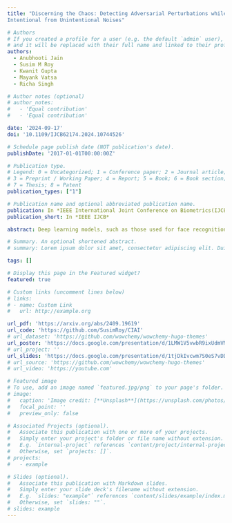 ```yaml
---
title: "Discerning the Chaos: Detecting Adversarial Perturbations while Disentangling
Intentional from Unintentional Noises"

# Authors
# If you created a profile for a user (e.g. the default `admin` user), write the username (folder name) here
# and it will be replaced with their full name and linked to their profile.
authors:
  - Anubhooti Jain
  - Susim M Roy
  - Kwanit Gupta
  - Mayank Vatsa
  - Richa Singh

# Author notes (optional)
# author_notes:
#   - 'Equal contribution'
#   - 'Equal contribution'

date: '2024-09-17'
doi: '10.1109/IJCB62174.2024.10744526'

# Schedule page publish date (NOT publication's date).
publishDate: '2017-01-01T00:00:00Z'

# Publication type.
# Legend: 0 = Uncategorized; 1 = Conference paper; 2 = Journal article;
# 3 = Preprint / Working Paper; 4 = Report; 5 = Book; 6 = Book section;
# 7 = Thesis; 8 = Patent
publication_types: ["1"]

# Publication name and optional abbreviated publication name.
publication: In *IEEE International Joint Conference on Biometrics(IJCB), 2024(Oral)*
publication_short: In *IEEE IJCB*

abstract: Deep learning models, such as those used for face recognition and attribute prediction, are susceptible to manipulations like adversarial noise and unintentional noise, including Gaussian and impulse noise. This paper introduces CIAI, a class-independent detection network built on a modified vision transformer with detection layers. CIAI employs a novel loss function that combines Maximum Mean Discrepancy and Center Loss to detect both intentional (adversarial attacks) and unintentional noise, regardless of the image class. We illustrate the impact of noise on gender prediction accuracy and evaluate CIAI’s detection performance using the CelebA and LFW datasets. Our findings show that CIAI achieves detection accuracy that is comparable to or better than existing methods, even against previously unseen attacks. Attention maps and t-SNE plots reveal the features that assist in gender prediction and noise detection. Additionally, we present detection results on the AgeDB and CIFAR-10 datasets, further demonstrating the robustness of our approach.

# Summary. An optional shortened abstract.
# summary: Lorem ipsum dolor sit amet, consectetur adipiscing elit. Duis posuere tellus ac convallis placerat. Proin tincidunt magna sed ex sollicitudin condimentum.

tags: []

# Display this page in the Featured widget?
featured: true

# Custom links (uncomment lines below)
# links:
# - name: Custom Link
#   url: http://example.org

url_pdf: 'https://arxiv.org/abs/2409.19619'
url_code: 'https://github.com/SusimRoy/CIAI'
# url_dataset: 'https://github.com/wowchemy/wowchemy-hugo-themes'
url_poster: 'https://docs.google.com/presentation/d/1LMW1V5vwbR9ixUdmVMMolAxUJ7xAYPVVGJGF2Xmb0Nc/edit?usp=sharing'
# url_project: ''
url_slides: 'https://docs.google.com/presentation/d/1tjDkIvcwm7S0eS7vDD9Aoq2pFbcayKJbj_EXOXG3_6Q/edit?usp=sharing'
# url_source: 'https://github.com/wowchemy/wowchemy-hugo-themes'
# url_video: 'https://youtube.com'

# Featured image
# To use, add an image named `featured.jpg/png` to your page's folder.
# image:
#   caption: 'Image credit: [**Unsplash**](https://unsplash.com/photos/pLCdAaMFLTE)'
#   focal_point: ''
#   preview_only: false

# Associated Projects (optional).
#   Associate this publication with one or more of your projects.
#   Simply enter your project's folder or file name without extension.
#   E.g. `internal-project` references `content/project/internal-project/index.md`.
#   Otherwise, set `projects: []`.
# projects:
#   - example

# Slides (optional).
#   Associate this publication with Markdown slides.
#   Simply enter your slide deck's filename without extension.
#   E.g. `slides: "example"` references `content/slides/example/index.md`.
#   Otherwise, set `slides: ""`.
# slides: example
---
```


<!-- # {{% callout note %}}
# Click the _Cite_ button above to demo the feature to enable visitors to import publication metadata into their reference management software.
# {{% /callout %}}

# {{% callout note %}}
# Create your slides in Markdown - click the _Slides_ button to check out the example.
# {{% /callout %}}

# Supplementary notes can be added here, including [code, math, and images](https://wowchemy.com/docs/writing-markdown-latex/). -->
